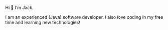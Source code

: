 Hi 👋 I’m Jack.

I am an experienced (Java) software developer. I also love coding in my free time and learning new technologies!

<!---
J-S-Harris/J-S-Harris is a ✨ special ✨ repository because its `README.md` (this file) appears on your GitHub profile.
You can click the Preview link to take a look at your changes.
--->

